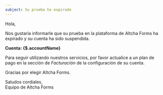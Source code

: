```yaml
---
subject: Su prueba ha expirado
---
```


Hola,

Nos gustaría informarle que su prueba en la plataforma de Altcha Forms ha expirado y su cuenta ha sido suspendida.

**Cuenta: {$.accountName}**

Para seguir utilizando nuestros servicios, por favor actualice a un plan de pago en la sección de _Facturación_ de la configuración de su cuenta.

Gracias por elegir Altcha Forms.

Saludos cordiales,  
Equipo de Altcha Forms

